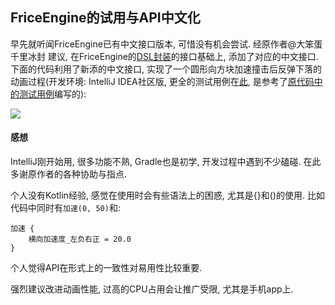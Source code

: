 ## FriceEngine的试用与API中文化

早先就听闻FriceEngine已有中文接口版本, 可惜没有机会尝试. 经原作者@大笨蛋千里冰封 建议, 在FriceEngine的[DSL封装](https://github.com/icela/FriceEngine-DSL)的接口基础上, 添加了对应的中文接口. 下面的代码利用了新添的中文接口, 实现了一个圆形向方块加速撞击后反弹下落的动画过程(开发环境: IntelliJ IDEA社区版, 更全的测试用例在[此](https://github.com/icela/FriceEngine-DSL/blob/master/test/%E4%B8%AD%E6%96%87%E6%8E%A5%E5%8F%A3%E6%B5%8B%E8%AF%95.kt), 是参考了[原代码中的测试用例](https://github.com/icela/FriceEngine-DSL/blob/master/test/Test.kt)编写的):

<img src="https://github.com/program-in-chinese/team_website/blob/master/%E4%B8%B4%E6%97%B6/FriceEngine_DSL_%E7%A4%BA%E4%BE%8B%E4%BB%A3%E7%A0%81.png">

#### 感想
IntelliJ刚开始用, 很多功能不熟, Gradle也是初学, 开发过程中遇到不少磕碰. 在此多谢原作者的各种协助与指点.

个人没有Kotlin经验, 感觉在使用时会有些语法上的困惑, 尤其是{}和()的使用. 比如代码中同时有`加速(0, 50)`和:
```
加速 {
	横向加速度_左负右正 = 20.0
}
```
个人觉得API在形式上的一致性对易用性比较重要.

强烈建议改进动画性能, 过高的CPU占用会让推广受限, 尤其是手机app上.

